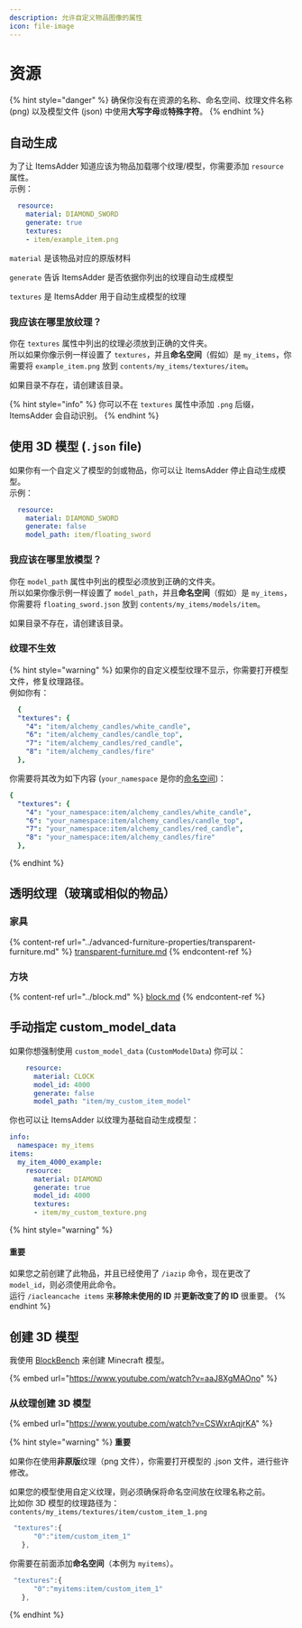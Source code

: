 ```yaml
---
description: 允许自定义物品图像的属性
icon: file-image
---
```


# 资源

{% hint style="danger" %}
确保你没有在资源的名称、命名空间、纹理文件名称 (png) 以及模型文件 (json) 中使用**大写字母**或**特殊字符**。
{% endhint %}

## 自动生成

为了让 ItemsAdder 知道应该为物品加载哪个纹理/模型，你需要添加 `resource` 属性。\
示例：

```yaml
  resource:
    material: DIAMOND_SWORD
    generate: true
    textures:
    - item/example_item.png
```

`material` 是该物品对应的原版材料

`generate` 告诉 ItemsAdder 是否依据你列出的纹理自动生成模型

`textures` 是 ItemsAdder 用于自动生成模型的纹理

### 我应该在哪里放纹理？

你在 `textures` 属性中列出的纹理必须放到正确的文件夹。\
所以如果你像示例一样设置了 `textures`，并且**命名空间**（假如）是 `my_items`，你需要将 `example_item.png` 放到 `contents/my_items/textures/item`。

如果目录不存在，请创建该目录。

{% hint style="info" %}
你可以不在 `textures` 属性中添加 `.png` 后缀， ItemsAdder 会自动识别。
{% endhint %}

## 使用 3D 模型 (`.json` file)

如果你有一个自定义了模型的剑或物品，你可以让 ItemsAdder 停止自动生成模型。\
示例：

```yaml
  resource:
    material: DIAMOND_SWORD
    generate: false
    model_path: item/floating_sword
```

### 我应该在哪里放模型？

你在 `model_path` 属性中列出的模型必须放到正确的文件夹。\
所以如果你像示例一样设置了 `model_path`，并且**命名空间**（假如）是 `my_items`，你需要将 `floating_sword.json` 放到 `contents/my_items/models/item`。

如果目录不存在，请创建该目录。

### **纹理不生效**

{% hint style="warning" %}
如果你的自定义模型纹理不显示，你需要打开模型文件，修复纹理路径。\
例如你有：

```yaml
  {
  "textures": {
    "4": "item/alchemy_candles/white_candle",
    "6": "item/alchemy_candles/candle_top",
    "7": "item/alchemy_candles/red_candle",
    "8": "item/alchemy_candles/fire"
  },
```

你需要将其改为如下内容 (`your_namespace` 是你的[命名空间](broken-reference/))：

```yaml
{
  "textures": {
    "4": "your_namespace:item/alchemy_candles/white_candle",
    "6": "your_namespace:item/alchemy_candles/candle_top",
    "7": "your_namespace:item/alchemy_candles/red_candle",
    "8": "your_namespace:item/alchemy_candles/fire"
  },
```
{% endhint %}

## 透明纹理（玻璃或相似的物品）

### 家具

{% content-ref url="../advanced-furniture-properties/transparent-furniture.md" %}
[transparent-furniture.md](../advanced-furniture-properties/transparent-furniture.md)
{% endcontent-ref %}

### 方块

{% content-ref url="../block.md" %}
[block.md](../block.md)
{% endcontent-ref %}

## 手动指定 custom\_model\_data

如果你想强制使用 `custom_model_data` (`CustomModelData`) 你可以：

```yaml
    resource:
      material: CLOCK
      model_id: 4000
      generate: false
      model_path: "item/my_custom_item_model"
```

你也可以让 ItemsAdder 以纹理为基础自动生成模型：

```yaml
info:
  namespace: my_items
items:
  my_item_4000_example:
    resource:
      material: DIAMOND
      generate: true
      model_id: 4000
      textures:
      - item/my_custom_texture.png
```

{% hint style="warning" %}
#### **重要**

如果您之前创建了此物品，并且已经使用了 `/iazip` 命令，现在更改了 `model_id`，则必须使用此命令。\
运行 `/iacleancache items` 来**移除未使用的 ID** 并**更新改变了的 ID** 很重要。
{% endhint %}

## 创建 3D 模型

我使用 [BlockBench](https://blockbench.net/) 来创建 Minecraft 模型。

{% embed url="https://www.youtube.com/watch?v=aaJ8XgMAOno" %}

### 从纹理创建 3D 模型

{% embed url="https://www.youtube.com/watch?v=CSWxrAqjrKA" %}

{% hint style="warning" %}
**重要**

如果你在使用**非原版**纹理（png 文件），你需要打开模型的 .json 文件，进行些许修改。

如果您的模型使用自定义纹理，则必须确保将命名空间放在纹理名称之前。\
比如你 3D 模型的纹理路径为：`contents/my_items/textures/item/custom_item_1.png`

```javascript
 "textures":{
      "0":"item/custom_item_1"
   },
```

你需要在前面添加**命名空间**（本例为 `myitems`）。

```javascript
 "textures":{
      "0":"myitems:item/custom_item_1"
   },
```
{% endhint %}

